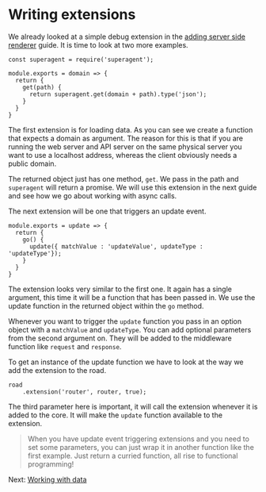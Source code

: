 # Writing extensions

We already looked at a simple debug extension in the [adding server side renderer](adding-server-side-renderer) guide. It is time to look at two more examples.

```
const superagent = require('superagent');

module.exports = domain => {
  return {
    get(path) {
      return superagent.get(domain + path).type('json');
    }
  }
}
```

The first extension is for loading data. As you can see we create a function that expects a domain as argument. The reason for this is that if you are running the web server and API server on the same physical server you want to use a localhost address, whereas the client obviously needs a public domain.

The returned object just has one method, `get`. We pass in the path and `superagent` will return a promise. We will use this extension in the next guide and see how we go about working with async calls.

The next extension will be one that triggers an update event.

```
module.exports = update => {
  return {
    go() {
      update({ matchValue : 'updateValue', updateType : 'updateType'});
    }
  }
}
```

The extension looks very similar to the first one. It again has a single argument, this time it will be a function that has been passed in. We use the update function in the returned object within the `go` method.

Whenever you want to trigger the `update` function you pass in an option object with a `matchValue` and `updateType`. You can add optional parameters from the second argument on. They will be added to the middleware function like `request` and `response`.

To get an instance of the update function we have to look at the way we add the extension to the road.

```
road
	.extension('router', router, true);
``` 

The third parameter here is important, it will call the extension whenever it is added to the core. It will make the `update` function available to the extension.

> When you have update event triggering extensions and you need to set some parameters, you can just wrap it in another function like the first example. Just return a curried function, all rise to functional programming!

Next: [Working with data](/guide/working-with-data)